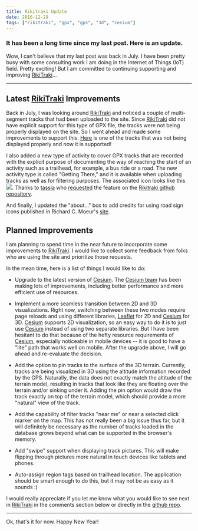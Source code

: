 ```yaml
---
title: Rikitraki Update
date: 2016-12-29
tags: ["rikitraki", "gpx", "gps", "3d", "cesium"]
---
```

### It has been a long time since my last post. Here is an update.

Wow, I can't believe that my last post was back in July. I have been pretty busy with some consulting work I am doing in the Internet of Things (IoT) field. Pretty exciting! But I am committed to continuing supporting and improving [RikiTraki](https://www.rikitraki.com)...

---

<!--more-->

## Latest [RikiTraki](https://www.rikitraki.com) Improvements

Back in July, I was looking around [RikiTraki](https://www.rikitraki.com) and noticed a couple of multi-segment tracks that had been uploaded to the site. Since [RikiTraki](https://www.rikitraki.com) did not have explicit support for this type of GPX file, the tracks were not being properly displayed on the site. So I went ahead and made some improvements to support this. [Here](https://www.rikitraki.com/?track=41lRnK_4Z) is one of the tracks that was not being displayed properly and now it is supported!

I also added a new type of activity to cover GPX tracks that are recorded with the explicit purpose of documenting the way of reaching the start of an activity such as a trailhead, for example, a bus ride or a road. The new activity type is called "Getting There," and it is available when uploading tracks as well as for filtering purposes. The associated icon looks like this ![](/images/uploads/gettingthere.png). Thanks to [tassia](https://github.com/tassia) who [requested](https://github.com/jimmyangel/rikitraki/issues/2) the feature on the [Rikitraki github repository](https://github.com/jimmyangel/rikitraki).

And finally, I updated the "about..." box to add credits for using road sign icons published in Richard C. Moeur's [site](http://www.trafficsign.us/).

## Planned Improvements

I am planning to spend time in the near future to incorporate some improvements to [RikiTraki](https://www.rikitraki.com). I would like to collect some feedback from folks who are using the site and prioritize those requests.

In the mean time, here is a list of things I would like to do:

* Upgrade to the latest version of [Cesium](https://cesiumjs.org/). The [Cesium team](https://cesiumjs.org/blog.html) has been making lots of improvements, including better performance and more efficient use of resources.

* Implement a more seamless transition between 2D and 3D visualizations. Right now, switching between these two modes require page reloads and using different libraries, [Leaflet](http://leafletjs.com/) for 2D and [Cesium](https://cesiumjs.org/) for 3D. [Cesium](https://cesiumjs.org/) supports 2D visualization, so an easy way to do it is to just use [Cesium](https://cesiumjs.org/) instead of using two separate libraries. But I have been hesitant to do that because of the hefty resource requirements of [Cesium](https://cesiumjs.org/), especially noticeable in mobile devices -- it is good to have a "lite" path that works well on mobile. After the upgrade above, I will go ahead and re-evaluate the decision.

* Add the option to pin tracks to the surface of the 3D terrain. Currently, tracks are being visualized in 3D using the altitude information recorded by the GPS. Naturally, the data does not exactly match the altitude of the terrain model, resulting in tracks that look like they are floating over the terrain and/or sinking under it. Adding the pin option would draw the track exactly on top of the terrain model, which should provide a more "natural" view of the track.

* Add the capability of filter tracks "near me" or near a selected click marker on the map. This has not really been a big issue thus far, but it will definitely be necessary as the number of tracks loaded in the database grows beyond what can be supported in the browser's memory.

* Add "swipe" support when displaying track pictures. This will make flipping through pictures more natural in touch devices like tablets and phones.

* Auto-assign region tags based on trailhead location. The application should be smart enough to do this, but it may not be as easy as it sounds :)

I would really appreciate if you let me know what you would like to see next in [RikiTraki](https://www.rikitraki.com) in the comments section below or directly in the [github repo](https://github.com/jimmyangel/rikitraki).

---
Ok, that's it for now. Happy New Year!

